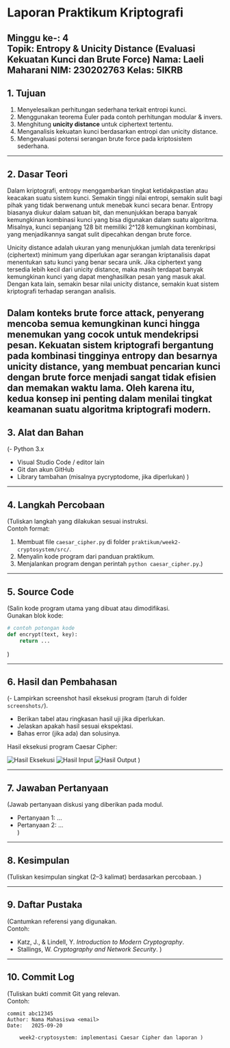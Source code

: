 # Laporan Praktikum Kriptografi
Minggu ke-: 4  
Topik: Entropy & Unicity Distance (Evaluasi Kekuatan Kunci dan Brute Force)
Nama: Laeli Maharani
NIM: 230202763
Kelas: 5IKRB
---

## 1. Tujuan
1. Menyelesaikan perhitungan sederhana terkait entropi kunci.  
2. Menggunakan teorema Euler pada contoh perhitungan modular & invers.  
3. Menghitung **unicity distance** untuk ciphertext tertentu.  
4. Menganalisis kekuatan kunci berdasarkan entropi dan unicity distance.  
5. Mengevaluasi potensi serangan brute force pada kriptosistem sederhana.  
---

## 2. Dasar Teori
Dalam kriptografi, entropy menggambarkan tingkat ketidakpastian atau keacakan suatu sistem kunci. Semakin tinggi nilai entropi, semakin sulit bagi pihak yang tidak berwenang untuk menebak kunci secara benar. Entropy biasanya diukur dalam satuan bit, dan menunjukkan berapa banyak kemungkinan kombinasi kunci yang bisa digunakan dalam suatu algoritma. Misalnya, kunci sepanjang 128 bit memiliki 2^128 kemungkinan kombinasi, yang menjadikannya sangat sulit dipecahkan dengan brute force.

Unicity distance adalah ukuran yang menunjukkan jumlah data terenkripsi (ciphertext) minimum yang diperlukan agar serangan kriptanalisis dapat menentukan satu kunci yang benar secara unik. Jika ciphertext yang tersedia lebih kecil dari unicity distance, maka masih terdapat banyak kemungkinan kunci yang dapat menghasilkan pesan yang masuk akal. Dengan kata lain, semakin besar nilai unicity distance, semakin kuat sistem kriptografi terhadap serangan analisis.

Dalam konteks brute force attack, penyerang mencoba semua kemungkinan kunci hingga menemukan yang cocok untuk mendekripsi pesan. Kekuatan sistem kriptografi bergantung pada kombinasi tingginya entropy dan besarnya unicity distance, yang membuat pencarian kunci dengan brute force menjadi sangat tidak efisien dan memakan waktu lama. Oleh karena itu, kedua konsep ini penting dalam menilai tingkat keamanan suatu algoritma kriptografi modern.
---

## 3. Alat dan Bahan
(- Python 3.x  
- Visual Studio Code / editor lain  
- Git dan akun GitHub  
- Library tambahan (misalnya pycryptodome, jika diperlukan)  )

---

## 4. Langkah Percobaan
(Tuliskan langkah yang dilakukan sesuai instruksi.  
Contoh format:
1. Membuat file `caesar_cipher.py` di folder `praktikum/week2-cryptosystem/src/`.
2. Menyalin kode program dari panduan praktikum.
3. Menjalankan program dengan perintah `python caesar_cipher.py`.)

---

## 5. Source Code
(Salin kode program utama yang dibuat atau dimodifikasi.  
Gunakan blok kode:

```python
# contoh potongan kode
def encrypt(text, key):
    return ...
```
)

---

## 6. Hasil dan Pembahasan
(- Lampirkan screenshot hasil eksekusi program (taruh di folder `screenshots/`).  
- Berikan tabel atau ringkasan hasil uji jika diperlukan.  
- Jelaskan apakah hasil sesuai ekspektasi.  
- Bahas error (jika ada) dan solusinya. 

Hasil eksekusi program Caesar Cipher:

![Hasil Eksekusi](screenshots/output.png)
![Hasil Input](screenshots/input.png)
![Hasil Output](screenshots/output.png)
)

---

## 7. Jawaban Pertanyaan
(Jawab pertanyaan diskusi yang diberikan pada modul.  
- Pertanyaan 1: …  
- Pertanyaan 2: …  
)
---

## 8. Kesimpulan
(Tuliskan kesimpulan singkat (2–3 kalimat) berdasarkan percobaan.  )

---

## 9. Daftar Pustaka
(Cantumkan referensi yang digunakan.  
Contoh:  
- Katz, J., & Lindell, Y. *Introduction to Modern Cryptography*.  
- Stallings, W. *Cryptography and Network Security*.  )

---

## 10. Commit Log
(Tuliskan bukti commit Git yang relevan.  
Contoh:
```
commit abc12345
Author: Nama Mahasiswa <email>
Date:   2025-09-20

    week2-cryptosystem: implementasi Caesar Cipher dan laporan )
```
